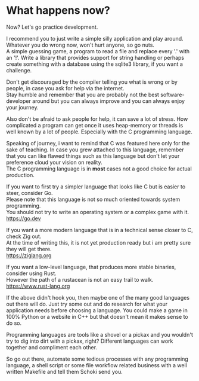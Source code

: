 # What happens now?

Now? Let's go practice development.  
  
I recommend you to just write a simple silly application and play around.
Whatever you do wrong now, won't hurt anyone, so go nuts.  
A simple guessing game, a program to read a file and replace every '.' with an
'!'. Write a library that provides support for string handling or perhaps create
something with a database using the sqlite3 library, if you want a challenge.  
  
Don't get discouraged by the compiler telling you what is wrong or by people, in
case you ask for help via the internet.  
Stay humble and remember that you are probably not the best software-developer
around but you can always improve and you can always enjoy your journey.  
  
Also don't be afraid to ask people for help, it can save a lot of stress. How
complicated a program can get once it uses heap-memory or threads is well known
by a lot of people. Especially with the C programming language.  
  
Speaking of journey, i want to remind that C was featured here only for the sake
of teaching. In case you grew attached to this language, remember that you can
like flawed things such as this language but don't let your preference cloud
your vision on reality.  
The C programming language is in **most** cases not a good choice for actual
production.  
  
If you want to first try a simpler language that looks like C but is easier to
steer, consider Go.  
Please note that this language is not so much oriented towards system
programming.  
You should not try to write an operating system or a complex game with it.  
<https://go.dev>  
  
If you want a more modern language that is in a technical sense closer to C,
check Zig out.  
At the time of writing this, it is not yet production ready but i am pretty sure
they will get there.  
<https://ziglang.org>  
  
If you want a low-level language, that produces more stable binaries, consider
using Rust.  
However the path of a rustacean is not an easy trail to walk.  
<https://www.rust-lang.org>  
  
If the above didn't hook you, then maybe one of the many good languages out
there will do. Just try some out and do research for what your application needs
before choosing a language. You could make a game in 100% Python or a website in
C++ but that doesn't mean it makes sense to do so.  
  
Programming languages are tools like a shovel or a pickax and you wouldn't try
to dig into dirt with a pickax, right? Different languages can work together and
compliment each other.  
  
So go out there, automate some tedious processes with any programming language,
a shell script or some file workflow related business with a well written
Makefile and tell them Schoki send you.  
